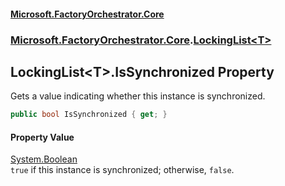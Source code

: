 #### [Microsoft.FactoryOrchestrator.Core](./Microsoft-FactoryOrchestrator-Core.md 'Microsoft.FactoryOrchestrator.Core')
### [Microsoft.FactoryOrchestrator.Core](./Microsoft-FactoryOrchestrator-Core.md 'Microsoft.FactoryOrchestrator.Core').[LockingList&lt;T&gt;](./Microsoft-FactoryOrchestrator-Core-LockingList-T-.md 'Microsoft.FactoryOrchestrator.Core.LockingList&lt;T&gt;')
## LockingList&lt;T&gt;.IsSynchronized Property
Gets a value indicating whether this instance is synchronized.  
```csharp
public bool IsSynchronized { get; }
```
#### Property Value
[System.Boolean](https://docs.microsoft.com/en-us/dotnet/api/System.Boolean 'System.Boolean')  
`true` if this instance is synchronized; otherwise, `false`.  
